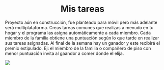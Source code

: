 <h1 align="center"> Mis tareas </h1>

Proyecto aún en construcción, fue planteado para móvil pero más adelante será multiplataforma.
Creas tareas comunes que realizas a menudo en tu hogar y el programa las asigna automáticamente a cada miembro. 
Cada miembro de la familia obtiene una puntuación según lo que tarde en realizar sus tareas asignadas.
Al final de la semana hay un ganador y este recibirá el premio estipulado. 
Ej: el miembro de la familia o compañero de piso con menor puntuación invita al gaandor a comer donde el elija.

<p  align="left">
<img src="https://img.shields.io/badge/STATUS-EN%20DESAROLLO-green">
</p>



